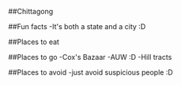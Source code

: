 ##Chittagong 

##Fun facts
  -It's both a state and a city :D 

##Places to eat

##Places to go
  -Cox's Bazaar
  -AUW :D 
  -Hill tracts 

##Places to avoid
  -just avoid suspicious people :D 

